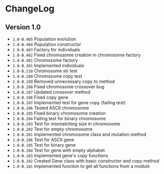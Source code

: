 # ChangeLog

## Version 1.0

- ``1.0-B.405`` Population evolution
- ``1.0-B.404`` Population constructor
- ``1.0-B.403`` Factory for individuals
- ``1.0-B.402`` Fixed chromosome creation in chromosome factory
- ``1.0-B.401`` Chromosome factory
- ``1.0-B.301`` Implemented individuals
- ``1.0-B.210`` Chromosome str test
- ``1.0-B.209`` Chromosome copy test
- ``1.0-B.109`` Removed unnecessary copy to method
- ``1.0-B.208`` Fixed chromosome crossover bug
- ``1.0-B.207`` Updated crossover method
- ``1.0-B.108`` Fixed copy gene
- ``1.0-B.107`` Implemented test for gene copy (failing test)
- ``1.0-B.206`` Tested ASCII chromosome
- ``1.0-B.205`` Fixed binary chromosome creation
- ``1.0-B.204`` Failing test for binary chromosome
- ``1.0-B.203`` Test for mismatching size in chromosome
- ``1.0-B.202`` Test for empty chromosome
- ``1.0-B.201`` Implemented chromosome class and mutation method
- ``1.0-B.106`` Test for ASCII gene
- ``1.0-B.105`` Test for binary gene
- ``1.0-B.104`` Test for gene with empty alphabet
- ``1.0-B.103`` Implemented gene's copy functions
- ``1.0-B.102`` Created Gene class with basic constructor and copy method
- ``1.0-B.101`` Implemented function to get all functions from a module